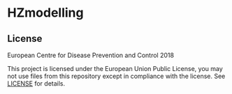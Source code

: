 # HZmodelling

## License

European Centre for Disease Prevention and Control 2018

This project is licensed under the European Union Public License, you may not use files from this repository except in compliance with the license. See [LICENSE](LICENSE) for details.
